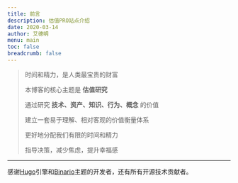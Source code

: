```yaml
---
title: 前言
description: 估值PRO站点介绍
date: 2020-03-14
author: 艾德明
menu: main
toc: false
breadcrumb: false
---
```


> 时间和精力，是人类最宝贵的财富
>
> 本博客的核心主题是 **估值研究**
>
> 通过研究 **技术、资产、知识、行为、概念** 的价值
>
> 建立一套易于理解、相对客观的价值衡量体系
>
> 更好地分配我们有限的时间和精力
>
> 指导决策，减少焦虑，提升幸福感

---

感谢[Hugo](https://gohugo.io/)引擎和[Binario](https://github.com/vimux/binario)主题的开发者，还有所有开源技术贡献者。


